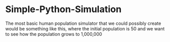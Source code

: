 # Simple-Python-Simulation
The most basic human population simulator that we could possibly create would be something like this, where the initial population is 50 and we want to see how the population grows to 1,000,000
